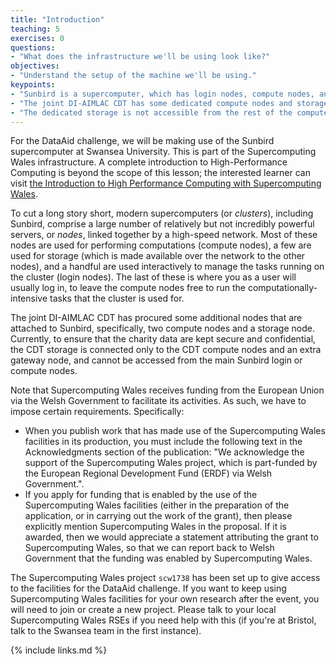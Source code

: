 ```yaml
---
title: "Introduction"
teaching: 5
exercises: 0
questions:
- "What does the infrastructure we'll be using look like?"
objectives:
- "Understand the setup of the machine we'll be using."
keypoints:
- "Sunbird is a supercomputer, which has login nodes, compute nodes, and storage."
- "The joint DI-AIMLAC CDT has some dedicated compute nodes and storage"
- "The dedicated storage is not accessible from the rest of the compute nodes for security"
---
```


For the DataAid challenge, we will be making use of the Sunbird supercomputer at Swansea University. This is part of the Supercomputing Wales infrastructure. A complete introduction to High-Performance Computing is beyond the scope of this lesson; the interested learner can visit [the Introduction to High Performance Computing with Supercomputing Wales](https://supercomputingwales.github.io/SCW-tutorial).

To cut a long story short, modern supercomputers (or _clusters_), including Sunbird, comprise a large number of relatively but not incredibly powerful servers, or _nodes_, linked together by a high-speed network. Most of these nodes are used for performing computations (compute nodes), a few are used for storage (which is made available over the network to the other nodes), and a handful are used interactively to manage the tasks running on the cluster (login nodes). The last of these is where you as a user will usually log in, to leave the compute nodes free to run the computationally-intensive tasks that the cluster is used for.

The joint DI-AIMLAC CDT has procured some additional nodes that are attached to Sunbird, specifically, two compute nodes and a storage node. Currently, to ensure that the charity data are kept secure and confidential, the CDT storage is connected only to the CDT compute nodes and an extra gateway node, and cannot be accessed from the main Sunbird login or compute nodes.

Note that Supercomputing Wales receives funding from the European Union via the Welsh Government to facilitate its activities. As such, we have to impose certain requirements. Specifically:

* When you publish work that has made use of the Supercomputing Wales facilities in its production, you must include the following text in the Acknowledgments section of the publication: "We acknowledge the support of the Supercomputing Wales project, which is part-funded by the European Regional Development Fund (ERDF) via Welsh Government.".
* If you apply for funding that is enabled by the use of the Supercomputing Wales facilities (either in the preparation of the application, or in carrying out the work of the grant), then please explicitly mention Supercomputing Wales in the proposal. If it is awarded, then we would appreciate a statement attributing the grant to Supercomputing Wales, so that we can report back to Welsh Government that the funding was enabled by Supercomputing Wales.

The Supercomputing Wales project `scw1738` has been set up to give access to the facilities for the DataAid challenge. If you want to keep using Supercomputing Wales facilities for your own research after the event, you will need to join or create a new project. Please talk to your local Supercomputing Wales RSEs if you need help with this (if you're at Bristol, talk to the Swansea team in the first instance).

{% include links.md %}

